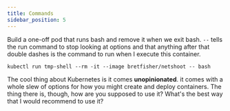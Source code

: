 ```yaml
---
title: Commands
sidebar_position: 5
---
```


Build a one-off pod that runs bash and remove it when we exit bash. 
`--` tells the run command to stop looking at options and that anything after that double dashes is the command to run when I execute this container. 

```
kubectl run tmp-shell --rm -it --image bretfisher/netshoot -- bash
```

The cool thing about Kubernetes is it comes **unopinionated**. it comes with a whole slew of options for how you might create and deploy containers. The thing there is, though, how are you supposed to use it? What's the best way that I would recommend to use 
it? 
